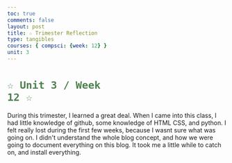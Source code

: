 ```yaml
---
toc: true
comments: false
layout: post
title: ☆ Trimester Reflection
type: tangibles
courses: { compsci: {week: 12} }
unit: 3
---
```


# <code style="color: #4e804f">☆ Unit 3 / Week 12 ☆</code>

During this trimester, I learned a great deal. When I came into this class, I had little knowledge of github, some knowledge of HTML CSS, and python. I felt really lost during the first few weeks, because I wasnt sure what was going on. I didn't understand the whole blog concept, and how we were going to document everything on this blog. It took me a little while to catch on, and install everything. 